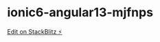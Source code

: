 # ionic6-angular13-mjfnps

[Edit on StackBlitz ⚡️](https://stackblitz.com/edit/ionic6-angular13-mjfnps)